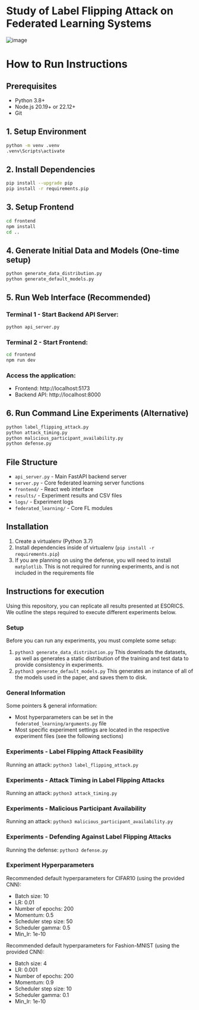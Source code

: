 # Study of Label Flipping Attack on Federated Learning Systems

![image](https://user-images.githubusercontent.com/53596227/148281148-8f85bab3-d7a3-407f-8ce5-a7e8747e4ac3.png)

# How to Run Instructions

## Prerequisites
- Python 3.8+
- Node.js 20.19+ or 22.12+
- Git

## 1. Setup Environment
```bash
python -m venv .venv
.venv\Scripts\activate
```

## 2. Install Dependencies
```bash
pip install --upgrade pip
pip install -r requirements.pip
```

## 3. Setup Frontend
```bash
cd frontend
npm install
cd ..
```

## 4. Generate Initial Data and Models (One-time setup)
```bash
python generate_data_distribution.py
python generate_default_models.py
```

## 5. Run Web Interface (Recommended)

### Terminal 1 - Start Backend API Server:
```bash
python api_server.py
```

### Terminal 2 - Start Frontend:
```bash
cd frontend
npm run dev
```

### Access the application:
- Frontend: http://localhost:5173
- Backend API: http://localhost:8000

## 6. Run Command Line Experiments (Alternative)
```bash
python label_flipping_attack.py
python attack_timing.py
python malicious_participant_availability.py
python defense.py
```

## File Structure
- `api_server.py` - Main FastAPI backend server
- `server.py` - Core federated learning server functions
- `frontend/` - React web interface
- `results/` - Experiment results and CSV files
- `logs/` - Experiment logs
- `federated_learning/` - Core FL modules

## Installation

1) Create a virtualenv (Python 3.7)
2) Install dependencies inside of virtualenv (```pip install -r requirements.pip```)
3) If you are planning on using the defense, you will need to install ```matplotlib```. This is not required for running experiments, and is not included in the requirements file

## Instructions for execution

Using this repository, you can replicate all results presented at ESORICS. We outline the steps required to execute different experiments below.

### Setup

Before you can run any experiments, you must complete some setup:

1) ```python3 generate_data_distribution.py``` This downloads the datasets, as well as generates a static distribution of the training and test data to provide consistency in experiments.
2) ```python3 generate_default_models.py``` This generates an instance of all of the models used in the paper, and saves them to disk.

### General Information

Some pointers & general information:
- Most hyperparameters can be set in the ```federated_learning/arguments.py``` file
- Most specific experiment settings are located in the respective experiment files (see the following sections)

### Experiments - Label Flipping Attack Feasibility

Running an attack: ```python3 label_flipping_attack.py```

### Experiments - Attack Timing in Label Flipping Attacks

Running an attack: ```python3 attack_timing.py```

### Experiments - Malicious Participant Availability

Running an attack: ```python3 malicious_participant_availability.py```

### Experiments - Defending Against Label Flipping Attacks

Running the defense: ```python3 defense.py```

### Experiment Hyperparameters

Recommended default hyperparameters for CIFAR10 (using the provided CNN):
- Batch size: 10
- LR: 0.01
- Number of epochs: 200
- Momentum: 0.5
- Scheduler step size: 50
- Scheduler gamma: 0.5
- Min_lr: 1e-10

Recommended default hyperparameters for Fashion-MNIST (using the provided CNN):
- Batch size: 4
- LR: 0.001
- Number of epochs: 200
- Momentum: 0.9
- Scheduler step size: 10
- Scheduler gamma: 0.1
- Min_lr: 1e-10


